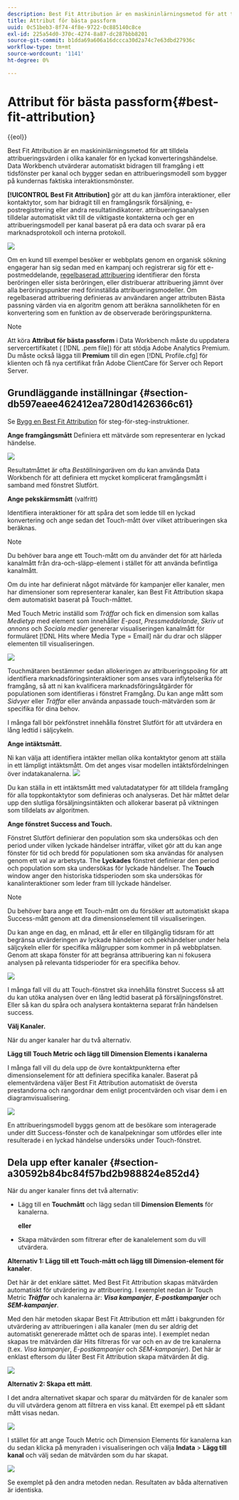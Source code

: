 ```yaml
---
description: Best Fit Attribution är en maskininlärningsmetod för att tilldela attribueringsvärden i olika kanaler för en lyckad konverteringshändelse. Data Workbench utvärderar automatiskt bidragen till framgång i ett tidsfönster per kanal och bygger sedan en attribueringsmodell som bygger på kundernas faktiska interaktionsmönster.
title: Attribut för bästa passform
uuid: 0c51beb3-8f74-4f8e-9722-0c885140c8ce
exl-id: 225a54d0-370c-4274-8a87-dc287bbb8201
source-git-commit: b1dda69a606a16dccca30d2a74c7e63dbd27936c
workflow-type: tm+mt
source-wordcount: '1141'
ht-degree: 0%

---
```


# Attribut för bästa passform{#best-fit-attribution}

{{eol}}

Best Fit Attribution är en maskininlärningsmetod för att tilldela attribueringsvärden i olika kanaler för en lyckad konverteringshändelse. Data Workbench utvärderar automatiskt bidragen till framgång i ett tidsfönster per kanal och bygger sedan en attribueringsmodell som bygger på kundernas faktiska interaktionsmönster.

**[!UICONTROL Best Fit Attribution]** gör att du kan jämföra interaktioner, eller kontaktytor, som har bidragit till en framgångsrik försäljning, e-postregistrering eller andra resultatindikatorer. attribueringsanalysen tilldelar automatiskt vikt till de viktigaste kontakterna och ger en attribueringsmodell per kanal baserat på era data och svarar på era marknadsprotokoll och interna protokoll.

![](assets/attrib_windows_5.png)

Om en kund till exempel besöker er webbplats genom en organisk sökning engagerar han sig sedan med en kampanj och registrerar sig för ett e-postmeddelande, [regelbaserad attribuering](/help/home/c-get-started/c-attribution-profiles/c-rules-attrib/c-rules-attrib.md) identifierar den första beröringen eller sista beröringen, eller distribuerar attribuering jämnt över alla beröringspunkter med förinställda attribueringsmodeller. Om regelbaserad attribuering definieras av användaren anger attributen Bästa passning värden via en algoritm genom att beräkna sannolikheten för en konvertering som en funktion av de observerade beröringspunkterna.

>[!NOTE]
>
>Att köra **Attribut för bästa passform** i Data Workbench måste du uppdatera servercertifikatet ( [!DNL .pem file]) för att stödja Adobe Analytics Premium. Du måste också lägga till **Premium** till din egen [!DNL Profile.cfg] för klienten och få nya certifikat från Adobe ClientCare för Server och Report Server.

## Grundläggande inställningar {#section-db597eaee462412ea7280d1426366c61}

Se [Bygg en Best Fit Attribution](../../../../home/c-get-started/c-attribution-profiles/c-attrib-algorithmic/c-attrib-building.md#concept-fede6fc4f592475fa8b351b1765a522d) för steg-för-steg-instruktioner.

**Ange framgångsmått**
Definiera ett mätvärde som representerar en lyckad händelse.

![](assets/attrib_windows_1.png)

Resultatmåttet är ofta *Beställningar*&#x200B;även om du kan använda Data Workbench för att definiera ett mycket komplicerat framgångsmått i samband med fönstret Slutfört.

**Ange pekskärmsmått** (valfritt)

Identifiera interaktioner för att spåra det som ledde till en lyckad konvertering och ange sedan det Touch-mått över vilket attribueringen ska beräknas.

>[!NOTE]
>
>Du behöver bara ange ett Touch-mått om du använder det för att härleda kanalmått från dra-och-släpp-element i stället för att använda befintliga kanalmått.

Om du inte har definierat något mätvärde för kampanjer eller kanaler, men har dimensioner som representerar kanaler, kan Best Fit Attribution skapa dem automatiskt baserat på Touch-måttet.

Med Touch Metric inställd som *Träffar* och fick en dimension som kallas *Medietyp* med element som innehåller *E-post*, *Pressmeddelande*, *Skriv ut annons* och *Sociala medier* genererar visualiseringen kanalmått för formuläret [!DNL Hits where Media Type = Email] när du drar och släpper elementen till visualiseringen.

![](assets/attrib_windows_2.png)

Touchmätaren bestämmer sedan allokeringen av attribueringspoäng för att identifiera marknadsföringsinteraktioner som anses vara inflytelserika för framgång, så att ni kan kvalificera marknadsföringsåtgärder för populationen som identifieras i fönstret Framgång. Du kan ange mått som *Sidvyer* eller *Träffar* eller använda anpassade touch-mätvärden som är specifika för dina behov.

I många fall bör pekfönstret innehålla fönstret Slutfört för att utvärdera en lång ledtid i säljcykeln.

**Ange intäktsmått.**

Ni kan välja att identifiera intäkter mellan olika kontaktytor genom att ställa in ett lämpligt intäktsmått. Om det anges visar modellen intäktsfördelningen över indatakanalerna. ![](assets/attrib_windows_6.png)

Du kan ställa in ett intäktsmått med valutadatatyper för att tilldela framgång för alla toppkontaktytor som definieras och analyseras. Det här måttet delar upp den slutliga försäljningsintäkten och allokerar baserat på viktningen som tilldelats av algoritmen.

**Ange fönstret Success and Touch.**

Fönstret Slutfört definierar den population som ska undersökas och den period under vilken lyckade händelser inträffar, vilket gör att du kan ange fönster för tid och bredd för populationen som ska användas för analysen genom ett val av arbetsyta. The **Lyckades** fönstret definierar den period och population som ska undersökas för lyckade händelser. The **Touch** window anger den historiska tidsperioden som ska undersökas för kanalinteraktioner som leder fram till lyckade händelser.

>[!NOTE]
>
>Du behöver bara ange ett Touch-mått om du försöker att automatiskt skapa Success-mått genom att dra dimensionselement till visualiseringen.

Du kan ange en dag, en månad, ett år eller en tillgänglig tidsram för att begränsa utvärderingen av lyckade händelser och pekhändelser under hela säljcykeln eller för specifika målgrupper som kommer in på webbplatsen. Genom att skapa fönster för att begränsa attribuering kan ni fokusera analysen på relevanta tidsperioder för era specifika behov.

![](assets/attrib_windows_4.png)

I många fall vill du att Touch-fönstret ska innehålla fönstret Success så att du kan utöka analysen över en lång ledtid baserat på försäljningsfönstret. Eller så kan du spåra och analysera kontakterna separat från händelsen success.

**Välj Kanaler.**

När du anger kanaler har du två alternativ.

**Lägg till Touch Metric och lägg till Dimension Elements i kanalerna**

I många fall vill du dela upp de övre kontaktpunkterna efter dimensionselement för att definiera specifika kanaler. Baserat på elementvärdena väljer Best Fit Attribution automatiskt de översta prestandorna och rangordnar dem enligt procentvärden och visar dem i en diagramvisualisering.

![](assets/attrib_windows_7.png)

En attribueringsmodell byggs genom att de besökare som interagerade under ditt Success-fönster och de kanalpekningar som utfördes eller inte resulterade i en lyckad händelse undersöks under Touch-fönstret.

## Dela upp efter kanaler {#section-a30592b84bc84f57bd2b988824e852d4}

När du anger kanaler finns det två alternativ:

* Lägg till en **Touchmått** och lägg sedan till **Dimension Elements** för kanalerna.

   **eller**

* Skapa mätvärden som filtrerar efter de kanalelement som du vill utvärdera.

**Alternativ 1: Lägg till ett Touch-mått och lägg till Dimension-element för kanaler**.

Det här är det enklare sättet. Med Best Fit Attribution skapas mätvärden automatiskt för utvärdering av attribuering. I exemplet nedan är Touch Metric ***Träffar*** och kanalerna är: ***Visa kampanjer***, ***E-postkampanjer*** och ***SEM-kampanjer***.

Med den här metoden skapar Best Fit Attribution ett mått i bakgrunden för utvärdering av attribueringen i alla kanaler (men du ser aldrig det automatiskt genererade måttet och de sparas inte). I exemplet nedan skapas tre mätvärden där Hits filtreras för var och en av de tre kanalerna (t.ex. *Visa kampanjer*, *E-postkampanjer* och *SEM-kampanjer*). Det här är enklast eftersom du låter Best Fit Attribution skapa mätvärden åt dig.

![](assets/attrib_touch_add_dims.png)

**Alternativ 2: Skapa ett mått**.

I det andra alternativet skapar och sparar du mätvärden för de kanaler som du vill utvärdera genom att filtrera en viss kanal. Ett exempel på ett sådant mått visas nedan.

![](assets/attrib_create_metric.png)

I stället för att ange Touch Metric och Dimension Elements för kanalerna kan du sedan klicka på menyraden i visualiseringen och välja **Indata** > **Lägg till kanal** och välj sedan de mätvärden som du har skapat.

![](assets/attrib_results_2.png)

Se exemplet på den andra metoden nedan. Resultaten av båda alternativen är identiska.
